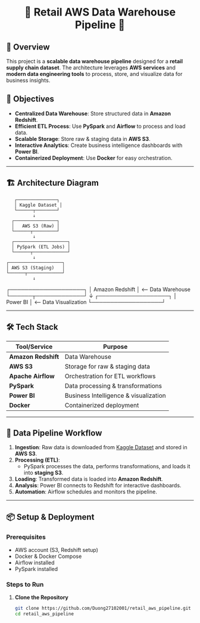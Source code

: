 <h1 align="center">🚀 Retail AWS Data Warehouse Pipeline 🚀</h1>

## 📌 Overview
This project is a **scalable data warehouse pipeline** designed for a **retail supply chain dataset**. The architecture leverages **AWS services** and **modern data engineering tools** to process, store, and visualize data for business insights.

## 🎯 Objectives
- **Centralized Data Warehouse**: Store structured data in **Amazon Redshift**.
- **Efficient ETL Process**: Use **PySpark** and **Airflow** to process and load data.
- **Scalable Storage**: Store raw & staging data in **AWS S3**.
- **Interactive Analytics**: Create business intelligence dashboards with **Power BI**.
- **Containerized Deployment**: Use **Docker** for easy orchestration.

---

## 🏗️ Architecture Diagram

       ┌───────────────┐
       │ Kaggle Dataset │
       └──────┬────────┘
              ↓
      ┌────────────────┐
      │   AWS S3 (Raw) │
      └──────┬─────────┘
              ↓
      ┌────────────────────┐
      │ PySpark (ETL Jobs) │
      └──────┬─────────────┘
              ↓
    ┌────────────────────┐
    │ AWS S3 (Staging)   │
    └──────┬─────────────┘
              ↓
   ┌────────────────────┐
   │ Amazon Redshift    │  <-- Data Warehouse
   └──────┬─────────────┘
              ↓
   ┌───────────────────┐
   │ Power BI          │  <-- Data Visualization
   └───────────────────┘

---

## 🛠️ Tech Stack

| Tool/Service        | Purpose                                |
|---------------------|----------------------------------------|
| **Amazon Redshift** | Data Warehouse                         |
| **AWS S3**         | Storage for raw & staging data         |
| **Apache Airflow**  | Orchestration for ETL workflows       |
| **PySpark**        | Data processing & transformations      |
| **Power BI**       | Business Intelligence & visualization  |
| **Docker**         | Containerized deployment              |

---

## 🔄 Data Pipeline Workflow

1. **Ingestion**: Raw data is downloaded from [Kaggle Dataset](https://www.kaggle.com/datasets/alinoranianesfahani/dataco-smart-supply-chain-for-big-data-analysis) and stored in **AWS S3**.
2. **Processing (ETL)**:
   - PySpark processes the data, performs transformations, and loads it into **staging S3**.
3. **Loading**: Transformed data is loaded into **Amazon Redshift**.
4. **Analysis**: Power BI connects to Redshift for interactive dashboards.
5. **Automation**: Airflow schedules and monitors the pipeline.

---

## 📦 Setup & Deployment

### Prerequisites
- AWS account (S3, Redshift setup)
- Docker & Docker Compose
- Airflow installed
- PySpark installed

### Steps to Run

1. **Clone the Repository**
   ```bash
   git clone https://github.com/Duong27102001/retail_aws_pipeline.git
   cd retail_aws_pipeline
